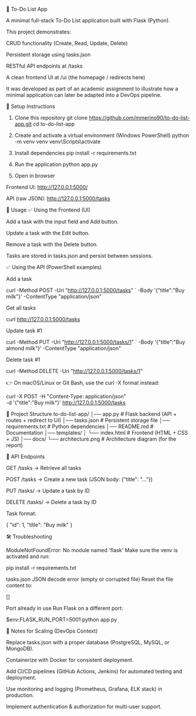 📝 To-Do List App

A minimal full-stack To-Do List application built with Flask (Python).

This project demonstrates:

CRUD functionality (Create, Read, Update, Delete)

Persistent storage using tasks.json

RESTful API endpoints at /tasks

A clean frontend UI at /ui (the homepage / redirects here)

It was developed as part of an academic assignment to illustrate how a minimal application can later be adapted into a DevOps pipeline.

🚀 Setup Instructions
1. Clone this repository
git clone https://github.com/mmerino90/to-do-list-app.git
cd to-do-list-app

2. Create and activate a virtual environment (Windows PowerShell)
python -m venv venv
venv\Scripts\activate

3. Install dependencies
pip install -r requirements.txt

4. Run the application
python app.py

5. Open in browser

Frontend UI: http://127.0.0.1:5000/

API (raw JSON): http://127.0.0.1:5000/tasks

🧭 Usage
✅ Using the Frontend (UI)

Add a task with the input field and Add button.

Update a task with the Edit button.

Remove a task with the Delete button.

Tasks are stored in tasks.json and persist between sessions.

✅ Using the API (PowerShell examples)

Add a task

curl -Method POST -Uri "http://127.0.0.1:5000/tasks" `
     -Body '{"title":"Buy milk"}' -ContentType "application/json"


Get all tasks

curl http://127.0.0.1:5000/tasks


Update task #1

curl -Method PUT -Uri "http://127.0.0.1:5000/tasks/1" `
     -Body '{"title":"Buy almond milk"}' -ContentType "application/json"


Delete task #1

curl -Method DELETE -Uri "http://127.0.0.1:5000/tasks/1"


👉 On macOS/Linux or Git Bash, use the curl -X format instead:

curl -X POST -H "Content-Type: application/json" \
     -d '{"title":"Buy milk"}' http://127.0.0.1:5000/tasks

📂 Project Structure
to-do-list-app/
│── app.py               # Flask backend (API + routes + redirect to UI)
│── tasks.json           # Persistent storage file
│── requirements.txt     # Python dependencies
│── README.md            # Documentation
│── templates/
│    └── index.html      # Frontend (HTML + CSS + JS)
│── docs/
     └── architecture.png   # Architecture diagram (for the report)

🔌 API Endpoints

GET /tasks → Retrieve all tasks

POST /tasks → Create a new task (JSON body: {"title": "..."})

PUT /tasks/<id> → Update a task by ID

DELETE /tasks/<id> → Delete a task by ID

Task format:

{ "id": 1, "title": "Buy milk" }

🛠 Troubleshooting

ModuleNotFoundError: No module named 'flask'
Make sure the venv is activated and run:

pip install -r requirements.txt


tasks.json JSON decode error (empty or corrupted file)
Reset the file content to:

[]


Port already in use
Run Flask on a different port:

$env:FLASK_RUN_PORT=5001
python app.py

📌 Notes for Scaling (DevOps Context)

Replace tasks.json with a proper database (PostgreSQL, MySQL, or MongoDB).

Containerize with Docker for consistent deployment.

Add CI/CD pipelines (GitHub Actions, Jenkins) for automated testing and deployment.

Use monitoring and logging (Prometheus, Grafana, ELK stack) in production.

Implement authentication & authorization for multi-user support.